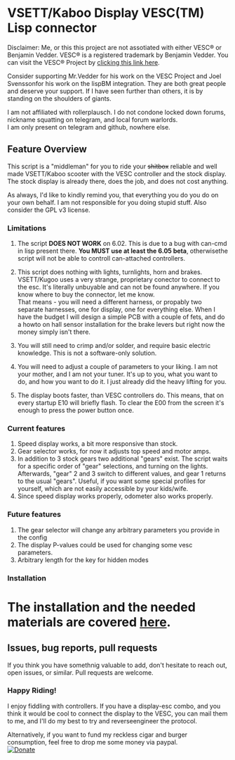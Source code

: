 # VSETT/Kaboo Display VESC(TM) Lisp connector

Disclaimer: Me, or this this project are not assotiated with either VESC® or Benjamin Vedder. VESC® is a registered trademark by Benjamin Vedder. You can visit the VESC® Project by [clicking this link here](https://vesc-project.com/).

Consider supporting Mr.Vedder for his work on the VESC Project and  Joel Svenssonfor his work on the lispBM integration. They are both great people and deserve your support.
If I have seen further than others, it is by standing on the shoulders of giants.

I am not affiliated with rollerplausch. I do not condone locked down forums, nickname squatting on telegram, and local forum warlords.  
I am only present on telegram and github, nowhere else.
  
## Feature Overview
This script is a "middleman" for you to ride your ~~shitbox~~ reliable and well made VSETT/Kaboo scooter with the VESC controller and the stock display. The stock display is already there, does the job, and does not cost anything.
  
As always, I'd like to kindly remind you, that everything you do you do on your own behalf. I am not responsible for you doing stupid stuff. Also consider the GPL v3 license.



### Limitations

1. The script **DOES NOT WORK** on 6.02. This is due to a bug with can-cmd in lisp present there. **You MUST use at least the 6.05 beta**, otherwisethe script will not be able to controll can-attached controllers.
2. This script does nothing with lights, turnlights, horn and brakes.  
VSETT/Kugoo uses a very strange, proprietary conector to connect to the esc. It's literally unbuyable and can not be found anywhere.  If you know where to buy the connector, let me know.  
That means - you will need a different harness, or propably two separate harnesses, one for display, one for everything else. When I have the budget I will design a simple PCB with a couple of fets, and do a howto on hall sensor installation for the brake levers but right now the money simply isn't there.

3. You will still need to crimp and/or solder, and require basic electric knowledge. This is not a software-only solution. 

4. You will need to adjust a couple of parameters to your liking. I am not your mother, and I am not your tuner. It's up to you, what you want to do, and how you want to do it. I just already did the heavy lifting for you. 

5. The display boots faster, than VESC controllers do. This means, that on every startup E10 will briefly flash. To clear the E00 from the screen it's enough to press the power button once.


### Current features
1. Speed display works, a bit more responsive than stock.
2. Gear selector works, for now it adjusts top speed and motor amps.
3. In addition to 3 stock gears two additional "gears" exist. The script waits for a specific order of "gear" selections, and turning on the lights. Afterwards, "gear" 2 and 3 switch to different values, and gear 1 returns to the usual "gears". Useful, if you want some special profiles for yourself, which are not easily accessible by your kids/wife.
4. Since speed display works properly, odometer also works properly. 

### Future features
1. The gear selector will change any arbitrary parameters you provide in the config
2. The display P-values could be used for changing some vesc parameters.
3. Arbitrary length for the key for hidden modes

### Installation
# The installation and the needed materials are covered [here](Installation.md). 




## Issues, bug reports, pull requests

If you think you have somethnig valuable to add, don't hesitate to reach out, open issues, or similar. Pull requests are welcome. 




### Happy Riding!

I enjoy fiddling with controllers. If you have a display-esc combo, and you think it would be cool to connect the display to the VESC, you can mail them to me, and I'll do my best to try and reverseengineer the protocol. 

Alternatively, if you want to fund my reckless cigar and burger consumption, feel free to drop me some money via paypal.  
[![Donate](https://img.shields.io/badge/Donate-PayPal-green.svg)](https://www.paypal.com/donate/?hosted_button_id=9TZU9TG4NDSXY)